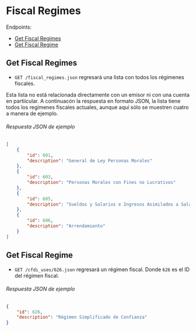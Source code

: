 
Fiscal Regimes
========

Endpoints:

- [Get Fiscal Regimes](#get-fiscal-regimes)
- [Get Fiscal Regime](#get-fiscal-regme)


Get Fiscal Regimes
------------------

* `GET /fiscal_regimes.json` regresará una lista con todos los régimenes fiscales.

Esta lista no está relacionada directamente con un emisor ni con una cuenta en partiicular. A continuacón la respuesta en formato JSON, la lista tiene todos los regímenes fiscales actuales, aunque aquí sólo se muestren cuatro a manera de ejemplo.

###### Respuesta JSON de ejemplo
```json
[
    {
        "id": 601,
        "description": "General de Ley Personas Morales"
    },
    {
        "id": 603,
        "description": "Personas Morales con Fines no Lucrativos"
    },
    {
        "id": 605,
        "description": "Sueldos y Salarios e Ingresos Asimilados a Salarios"
    },
    {
        "id": 606,
        "description": "Arrendamiento"
    }
]
```

Get Fiscal Regime
-----------------

* `GET /cfdi_uses/626.json` regresará un régimen fiscal. Donde `626` es el ID del régimen fiscal.


###### Respuesta JSON de ejemplo
```json
{
    "id": 626,
    "description": "Régimen Simplificado de Confianza"
}
```